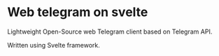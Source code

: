 # Web telegram on svelte

Lightweight Open-Source web Telegram client based on Telegram API.

Written using Svelte framework.
